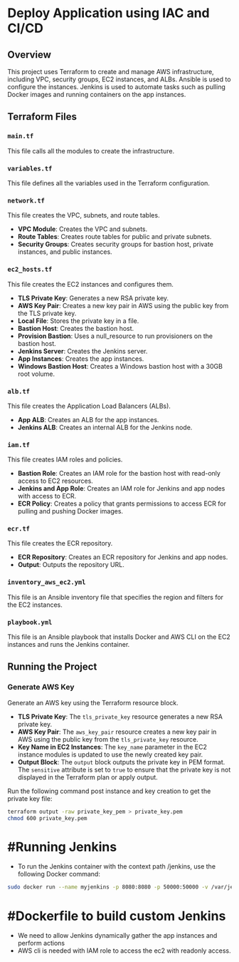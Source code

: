 # Deploy Application using IAC and CI/CD

## Overview
This project uses Terraform to create and manage AWS infrastructure, including VPC, security groups, EC2 instances, and ALBs. Ansible is used to configure the instances. Jenkins is used to automate tasks such as pulling Docker images and running containers on the app instances.

## Terraform Files

### `main.tf`
This file calls all the modules to create the infrastructure.

### `variables.tf`
This file defines all the variables used in the Terraform configuration.

### `network.tf`
This file creates the VPC, subnets, and route tables.

- **VPC Module**: Creates the VPC and subnets.
- **Route Tables**: Creates route tables for public and private subnets.
- **Security Groups**: Creates security groups for bastion host, private instances, and public instances.

### `ec2_hosts.tf`
This file creates the EC2 instances and configures them.

- **TLS Private Key**: Generates a new RSA private key.
- **AWS Key Pair**: Creates a new key pair in AWS using the public key from the TLS private key.
- **Local File**: Stores the private key in a file.
- **Bastion Host**: Creates the bastion host.
- **Provision Bastion**: Uses a null_resource to run provisioners on the bastion host.
- **Jenkins Server**: Creates the Jenkins server.
- **App Instances**: Creates the app instances.
- **Windows Bastion Host**: Creates a Windows bastion host with a 30GB root volume.

### `alb.tf`
This file creates the Application Load Balancers (ALBs).

- **App ALB**: Creates an ALB for the app instances.
- **Jenkins ALB**: Creates an internal ALB for the Jenkins node.

### `iam.tf`
This file creates IAM roles and policies.

- **Bastion Role**: Creates an IAM role for the bastion host with read-only access to EC2 resources.
- **Jenkins and App Role**: Creates an IAM role for Jenkins and app nodes with access to ECR.
- **ECR Policy**: Creates a policy that grants permissions to access ECR for pulling and pushing Docker images.

### `ecr.tf`
This file creates the ECR repository.

- **ECR Repository**: Creates an ECR repository for Jenkins and app nodes.
- **Output**: Outputs the repository URL.

### `inventory_aws_ec2.yml`
This file is an Ansible inventory file that specifies the region and filters for the EC2 instances.

### `playbook.yml`
This file is an Ansible playbook that installs Docker and AWS CLI on the EC2 instances and runs the Jenkins container.

## Running the Project

### Generate AWS Key
Generate an AWS key using the Terraform resource block.

- **TLS Private Key**: The `tls_private_key` resource generates a new RSA private key.
- **AWS Key Pair**: The `aws_key_pair` resource creates a new key pair in AWS using the public key from the `tls_private_key` resource.
- **Key Name in EC2 Instances**: The `key_name` parameter in the EC2 instance modules is updated to use the newly created key pair.
- **Output Block**: The `output` block outputs the private key in PEM format. The `sensitive` attribute is set to `true` to ensure that the private key is not displayed in the Terraform plan or apply output.

Run the following command post instance and key creation to get the private key file:

```sh
terraform output -raw private_key_pem > private_key.pem
chmod 600 private_key.pem
```
# #Running Jenkins
- To run the Jenkins container with the context path /jenkins, use the following Docker command:
```sh
sudo docker run --name myjenkins -p 8080:8080 -p 50000:50000 -v /var/jenkins_home:/var/jenkins_home -e JENKINS_OPTS="--prefix=/jenkins" jenkins/jenkins:lts
```

# #Dockerfile to build custom Jenkins
- We need to allow Jenkins dynamically gather the app instances and perform actions
- AWS cli is needed with IAM role to access the ec2 with readonly access.
